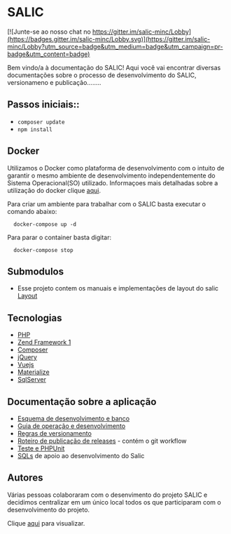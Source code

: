 # SALIC

[![Junte-se ao nosso chat no https://gitter.im/salic-minc/Lobby](https://badges.gitter.im/salic-minc/Lobby.svg)](https://gitter.im/salic-minc/Lobby?utm_source=badge&utm_medium=badge&utm_campaign=pr-badge&utm_content=badge)

Bem vindo/a à documentação do SALIC! Aqui você vai encontrar diversas documentações sobre o processo de desenvolvimento do SALIC, versionameno e publicação........


## Passos iniciais::

- ```composer update```
- ```npm install```

## Docker
Utilizamos o Docker como plataforma de desenvolvimento com o intuito de garantir o mesmo ambiente de desenvolvimento 
independentemente do Sistema Operacional(SO) utilizado. Informaçoes mais detalhadas sobre a utilização do docker clique
[aqui](doc/Guia_utilizacao_docker.md).

Para criar um ambiente para trabalhar com o SALIC basta executar o comando abaixo:
```
  docker-compose up -d
```

Para parar o container basta digitar:
```
  docker-compose stop
```

## Submodulos
* Esse projeto contem os manuais e implementações de layout do salic [Layout](https://github.com/culturagovbr/salic-minc-layout)

## Tecnologias
* [PHP](http://php.net/)
* [Zend Framework 1](https://framework.zend.com/manual/1.12/en/learning.quickstart.html) 
* [Composer](https://getcomposer.org/)
* [jQuery](https://jquery.com/)
* [Vuejs](https://vuejs.org/)
* [Materialize](http://materializecss.com/)
* [SqlServer](https://www.microsoft.com/en-us/sql-server/sql-server-2017)

## Documenta&ccedil;&atilde;o sobre a aplica&ccedil;&atilde;o
* [Esquema de desenvolvimento e banco](doc/Esquema_de_desenvolvimento_e_banco.md)
* [Guia de operação e desenvolvimento](doc/Guia_de_operacao-desenvolvimento.md)
* [Regras de versionamento](doc/Regras_versionamento.md)
* [Roteiro de publicação de releases](doc/Roteiro_de_publicacao_de_releases.md) - contém o git workflow
* [Teste e PHPUnit](doc/Teste_Manual.md)
* [SQLs](https://github.com/culturagovbr/salic-minc-sql) de apoio ao desenvolvimento do Salic


## Autores
Várias pessoas colaboraram com o desenvimento do projeto SALIC e decidimos centralizar em um único local todos os que participaram com o desenvolvimento do projeto.
  
Clique [aqui](doc/Autores.md) para visualizar.
